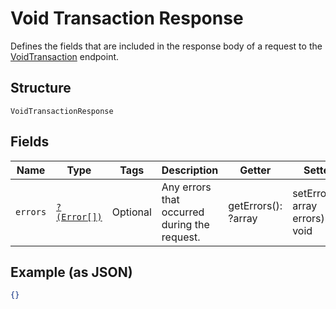 
# Void Transaction Response

Defines the fields that are included in the response body of
a request to the [VoidTransaction](#endpoint-voidtransaction) endpoint.

## Structure

`VoidTransactionResponse`

## Fields

| Name | Type | Tags | Description | Getter | Setter |
|  --- | --- | --- | --- | --- | --- |
| `errors` | [`?(Error[])`](/doc/models/error.md) | Optional | Any errors that occurred during the request. | getErrors(): ?array | setErrors(?array errors): void |

## Example (as JSON)

```json
{}
```

